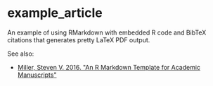 # example_article
An example of using RMarkdown with embedded R code and BibTeX citations that generates pretty LaTeX PDF output.

See also:
- [Miller, Steven V. 2016. "An R Markdown Template for Academic Manuscripts"](http://svmiller.com/blog/2016/02/svm-r-markdown-manuscript/)
